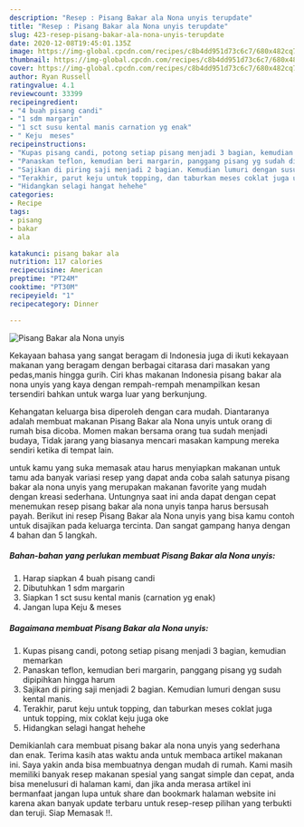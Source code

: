 ```yaml
---
description: "Resep : Pisang Bakar ala Nona unyis terupdate"
title: "Resep : Pisang Bakar ala Nona unyis terupdate"
slug: 423-resep-pisang-bakar-ala-nona-unyis-terupdate
date: 2020-12-08T19:45:01.135Z
image: https://img-global.cpcdn.com/recipes/c8b4dd951d73c6c7/680x482cq70/pisang-bakar-ala-nona-unyis-foto-resep-utama.jpg
thumbnail: https://img-global.cpcdn.com/recipes/c8b4dd951d73c6c7/680x482cq70/pisang-bakar-ala-nona-unyis-foto-resep-utama.jpg
cover: https://img-global.cpcdn.com/recipes/c8b4dd951d73c6c7/680x482cq70/pisang-bakar-ala-nona-unyis-foto-resep-utama.jpg
author: Ryan Russell
ratingvalue: 4.1
reviewcount: 33399
recipeingredient:
- "4 buah pisang candi"
- "1 sdm margarin"
- "1 sct susu kental manis carnation yg enak"
- " Keju  meses"
recipeinstructions:
- "Kupas pisang candi, potong setiap pisang menjadi 3 bagian, kemudian memarkan"
- "Panaskan teflon, kemudian beri margarin, panggang pisang yg sudah dipipihkan hingga harum"
- "Sajikan di piring saji menjadi 2 bagian. Kemudian lumuri dengan susu kental manis."
- "Terakhir, parut keju untuk topping, dan taburkan meses coklat juga untuk topping, mix coklat keju juga oke"
- "Hidangkan selagi hangat hehehe"
categories:
- Recipe
tags:
- pisang
- bakar
- ala

katakunci: pisang bakar ala 
nutrition: 117 calories
recipecuisine: American
preptime: "PT24M"
cooktime: "PT30M"
recipeyield: "1"
recipecategory: Dinner

---
```



![Pisang Bakar ala Nona unyis](https://img-global.cpcdn.com/recipes/c8b4dd951d73c6c7/680x482cq70/pisang-bakar-ala-nona-unyis-foto-resep-utama.jpg)

Kekayaan bahasa yang sangat beragam di Indonesia juga di ikuti kekayaan makanan yang beragam dengan berbagai citarasa dari masakan yang pedas,manis hingga gurih. Ciri khas makanan Indonesia pisang bakar ala nona unyis yang kaya dengan rempah-rempah menampilkan kesan tersendiri bahkan untuk warga luar yang berkunjung.


Kehangatan keluarga bisa diperoleh dengan cara mudah. Diantaranya adalah membuat makanan Pisang Bakar ala Nona unyis untuk orang di rumah bisa dicoba. Momen makan bersama orang tua sudah menjadi budaya, Tidak jarang yang biasanya mencari masakan kampung mereka sendiri ketika di tempat lain.



untuk kamu yang suka memasak atau harus menyiapkan makanan untuk tamu ada banyak variasi resep yang dapat anda coba salah satunya pisang bakar ala nona unyis yang merupakan makanan favorite yang mudah dengan kreasi sederhana. Untungnya saat ini anda dapat dengan cepat menemukan resep pisang bakar ala nona unyis tanpa harus bersusah payah.
Berikut ini resep Pisang Bakar ala Nona unyis yang bisa kamu contoh untuk disajikan pada keluarga tercinta. Dan sangat gampang hanya dengan 4 bahan dan 5 langkah.


<!--inarticleads1-->

##### Bahan-bahan yang perlukan membuat Pisang Bakar ala Nona unyis:

1. Harap siapkan 4 buah pisang candi
1. Dibutuhkan 1 sdm margarin
1. Siapkan 1 sct susu kental manis (carnation yg enak)
1. Jangan lupa  Keju &amp; meses




<!--inarticleads2-->

##### Bagaimana membuat  Pisang Bakar ala Nona unyis:

1. Kupas pisang candi, potong setiap pisang menjadi 3 bagian, kemudian memarkan
1. Panaskan teflon, kemudian beri margarin, panggang pisang yg sudah dipipihkan hingga harum
1. Sajikan di piring saji menjadi 2 bagian. Kemudian lumuri dengan susu kental manis.
1. Terakhir, parut keju untuk topping, dan taburkan meses coklat juga untuk topping, mix coklat keju juga oke
1. Hidangkan selagi hangat hehehe




Demikianlah cara membuat pisang bakar ala nona unyis yang sederhana dan enak. Terima kasih atas waktu anda untuk membaca artikel makanan ini. Saya yakin anda bisa membuatnya dengan mudah di rumah. Kami masih memiliki banyak resep makanan spesial yang sangat simple dan cepat, anda bisa menelusuri di halaman kami, dan jika anda merasa artikel ini bermanfaat jangan lupa untuk share dan bookmark halaman website ini karena akan banyak update terbaru untuk resep-resep pilihan yang terbukti dan teruji. Siap Memasak !!. 
